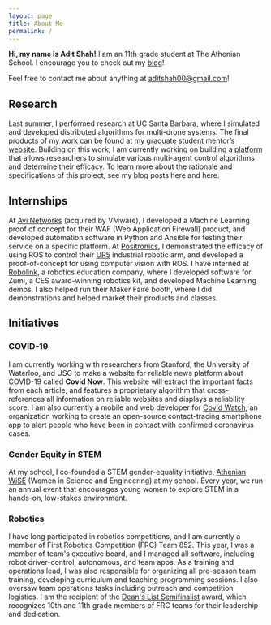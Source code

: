 ```yaml
---
layout: page
title: About Me
permalink: /
---
```


**Hi, my name is Adit Shah!** I am an 11th grade student at The Athenian School. I encourage you to check out my [blog](/blog)!

Feel free to contact me about anything at [aditshah00@gmail.com](mailto:aditshah00@gmail.com)!

## Research
Last summer, I performed research at UC Santa Barbara, where I simulated and developed distributed algorithms for multi-drone systems. The final products of my work can be found at my [graduate student mentor’s website](https://web.ece.ucsb.edu/~blf/RMP_Adit.html). Building on this work, I am currently working on building a [platform](https://github.com/ashah03/kotlin-distributed-framework) that allows researchers to simulate various multi-agent control algorithms and determine their efficacy. To learn more about the rationale and specifications of this project, see my blog posts here and here.

## Internships

At [Avi Networks](http://avinetworks.com) (acquired by VMware), I developed a Machine Learning proof of concept for their WAF (Web Application Firewall) product, and developed automation software in Python and Ansible for testing their service on a specific platform. At [Positronics](http://posincorp.com), I demonstrated the efficacy of using ROS to control their [UR5](https://www.universal-robots.com/products/ur5-robot/) industrial robotic arm, and developed a proof-of-concept for using computer vision with ROS. I have interned at [Robolink](https://www.robolink.com/), a robotics education company, where I developed software for Zumi, a CES award-winning robotics kit, and developed Machine Learning demos. I also helped run their Maker Faire booth, where I did demonstrations and helped market their products and classes.

## Initiatives

### COVID-19

I am currently working with researchers from Stanford, the University of Waterloo, and USC to make a website for reliable news platform about COVID-19 called **Covid Now**. This website will extract the important facts from each article, and features a proprietary algorithm that cross-references all information on reliable websites and displays a reliability score. I am also currently a mobile and web developer for [Covid Watch](http://covid-watch.org), an organization working to create an open-source contact-tracing smartphone app to alert people who have been in contact with confirmed coronavirus cases.
 
### Gender Equity in STEM
 At my school, I co-founded a STEM gender-equality initiative, [Athenian WiSE](http://athenianwise.org) (Women in Science and Engineering) at my school. Every year, we run an annual event that encourages young women to explore STEM in a hands-on, low-stakes environment.
 
### Robotics
 
I have long participated in robotics competitions, and I am currently a member of First Robotics Competition (FRC) Team 852. This year, I was a member of team's executive board, and I managed all software, including robot driver-control, autonomous, and team apps. As a training and operations lead, I was also responsible for organizing all pre-season team training, developing curriculum and teaching programming sessions. I also oversaw team operations tasks including outreach and competition logistics. I am the recipient of the [Dean's List Semifinalist](https://www.firstinspires.org/resource-library/frc/deans-list-winners) award, which recognizes 10th and 11th grade members of FRC teams for their leadership and dedication.
 

